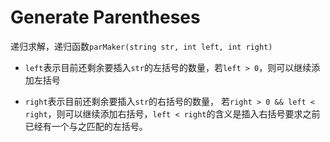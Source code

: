 # Generate Parentheses

递归求解，递归函数``parMaker(string str, int left, int right)``

- ``left``表示目前还剩余要插入``str``的左括号的数量，若``left > 0``，则可以继续添加左括号

- ``right``表示目前还剩余要插入``str``的右括号的数量， 若``right > 0 && left < right``，则可以继续添加右括号，``left < right``的含义是插入右括号要求之前已经有一个与之匹配的左括号。
